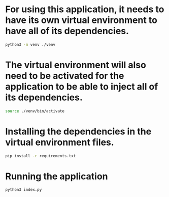 # For using this application, it needs to have its own virtual environment to have all of its dependencies.

```bash
python3 -m venv ./venv
```

# The virtual environment will also need to be activated for the application to be able to inject all of its dependencies.

```bash
source ./venv/bin/activate
```

# Installing the dependencies in the virtual environment files.

```bash
pip install -r requirements.txt
```

# Running the application

```bash
python3 index.py
```